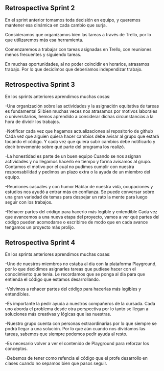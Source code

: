 ## Retrospectiva Sprint 2

En el sprint anterior tomamos toda decisión en equipo, y queremos mantener esa dinámica en cada cambio que surja.

Consideramos que organizamos bien las tareas a través de Trello, por lo que utilizaremos más esa herramienta.

Comenzaremos a trabajar con tareas asignadas en Trello, con reuniones menos frecuentes y siguiendo tareas.

En muchas oportunidades, al no poder coincidir en horarios, atrasamos trabajo. Por lo que decidimos que deberíamos independizar trabajo.
  
## Retrospectiva Sprint 3

En los sprints anteriores aprendimos muchas cosas:  

-Una organización sobre las actividades y la asignación equitativa de tareas es fundamental
Si bien muchas veces nos atrasamos por motivos laborales o universitarios, hemos aprendido a considerar dichas circunstancias a la hora de dividir los trabajos.

-Notificar cada vez que hagamos actualizaciones al repositorio de github
Cada vez que alguien quiera hacer cambios debe avisar al grupo que estará tocando el código. Y cada vez que quiera subir cambios debe notificarlo y decir brevemente sobre qué parte del programa los realizó. 

-La honestidad es parte de un buen equipo
Cuando se nos asignan actividades y no llegamos hacerlo en tiempo y forma avisamos al grupo. Contamos el motivo por el cual no pudimos cumplir con nuestra responsabilidad y pedimos un plazo extra o la ayuda de un miembro del equipo.

-Reuniones casuales y con humor
Hablar de nuestra vida, ocupaciones y estudios nos ayudó a entrar más en confianza. Se puede conversar sobre una gran variedad de temas para despejar un rato la mente para luego seguir con los trabajos.

-Rehacer partes del código para hacerlo más legible y entendible
Cada vez que avancemos a una nueva etapa del proyecto, vamos a ver qué partes del código pueden acomodarse o escribirse de modo que en cada avance tengamos un proyecto más prolijo.

## Retrospectiva Sprint 4

En los sprints anteriores aprendimos muchas cosas: 

-Uno de nuestros miembros no estaba al dia con la plataforma Playground, por lo que decidimos asignarles tareas que pudiese hacer con el conocimiento que tenia. Le recordamos que se ponga al dia para que entienda el código que estamos desarrollando.

-Volvimos a rehacer partes del código para hacerlas más legibles y entendibles.

-Es importante la pedir ayuda a nuestros compañeros de la cursada. Cada uno aborda el problema desde otra perspectiva por lo tanto se llegan a soluciones más creativas y lógicas que las nuestras.

-Nuestro grupo cuenta con personas extraordinarias por lo que siempre se podrá llegar a una solución. Por lo que aún cuando nos dividamos las tareas, sabemos que siempre podemos pedir ayuda al resto.

-Es necesario volver a ver el contenido de Playground para reforzar los conceptos.

-Debemos de tener como refencia el código que el profe desarrollo en clases cuando no sepamos bien que pasos seguir.
